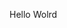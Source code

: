 Hello Wolrd








































































































































































































































































































































































































































































































































































































































































































































































































































































































































































































































































































































































































































































































































































































































































































































































































































































































































































































































































































































































































































































































































































































































































































































































































































































































































































































































































































































































































































































































































































































































































































































































































































































































































































































































































































































































































































































































































































































































































































































































































































































































































































































































































































































































































































































































































































